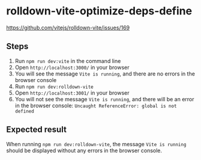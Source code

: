 # rolldown-vite-optimize-deps-define

https://github.com/vitejs/rolldown-vite/issues/169

## Steps

1. Run `npm run dev:vite` in the command line
2. Open `http://localhost:3000/` in your browser
3. You will see the message `Vite is running`, and there are no errors in the browser console
4. Run `npm run dev:rolldown-vite`
5. Open `http://localhost:3001/` in your browser
6. You will not see the message `Vite is running`, and there will be an error in the browser console: `Uncaught ReferenceError: global is not defined`

## Expected result

When running `npm run dev:rolldown-vite`, the message `Vite is running` should be displayed without any errors in the browser console.
